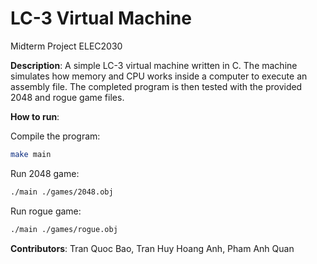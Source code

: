 # LC-3 Virtual Machine

Midterm Project ELEC2030

**Description**: A simple LC-3 virtual machine written in C. The machine simulates how memory and CPU works inside a computer to execute an assembly file. The completed program is then tested with the provided 2048 and rogue game files.

**How to run**:

Compile the program:
```bash
make main
```
Run 2048 game:
```bash
./main ./games/2048.obj
```
Run rogue game:
```bash
./main ./games/rogue.obj
```

**Contributors**: Tran Quoc Bao, Tran Huy Hoang Anh, Pham Anh Quan
